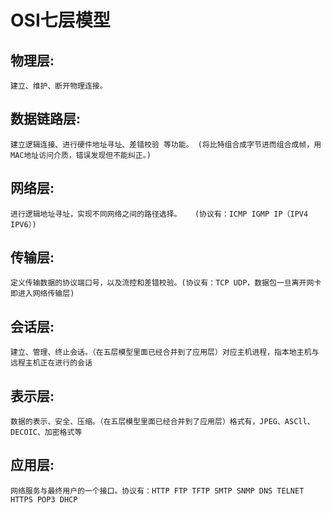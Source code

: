 OSI七层模型
===
    
物理层:
---
    建立、维护、断开物理连接。
数据链路层:
---
    建立逻辑连接、进行硬件地址寻址、差错校验 等功能。 (将比特组合成字节进而组合成帧，用MAC地址访问介质，错误发现但不能纠正。)
网络层:
---
    进行逻辑地址寻址，实现不同网络之间的路径选择。   (协议有：ICMP IGMP IP（IPV4 IPV6）)
传输层:
---
    定义传输数据的协议端口号，以及流控和差错校验。(协议有：TCP UDP，数据包一旦离开网卡即进入网络传输层)
会话层:
---
    建立、管理、终止会话。（在五层模型里面已经合并到了应用层）对应主机进程，指本地主机与远程主机正在进行的会话
表示层:
---
    数据的表示、安全、压缩。（在五层模型里面已经合并到了应用层）格式有，JPEG、ASCll、DECOIC、加密格式等
应用层:
---
    网络服务与最终用户的一个接口。协议有：HTTP FTP TFTP SMTP SNMP DNS TELNET HTTPS POP3 DHCP
    